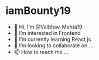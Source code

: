 # iamBounty19
- 👋 Hi, I’m @Vaibhav-Mehta19
- 👀 I’m interested in Frontend
- 🌱 I’m currently learning React js
- 💞️ I’m looking to collaborate on ...
- 📫 How to reach me ...
